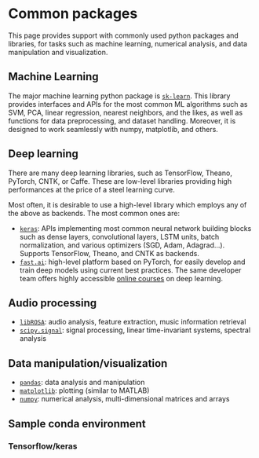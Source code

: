# Common packages

This page provides support with commonly used python packages and libraries, for tasks such as machine learning, numerical analysis, and data manipulation and visualization.

## Machine Learning

The major machine learning python package is [`sk-learn`](https://scikit-learn.org/stable/). This library provides interfaces and APIs for the most common ML algorithms such as SVM, PCA, linear regression, nearest neighbors, and the likes, as well as functions for data preprocessing, and dataset handling. Moreover, it is designed to work seamlessly with numpy, matplotlib, and others.

## Deep learning

There are many deep learning libraries, such as TensorFlow, Theano, PyTorch, CNTK, or Caffe. These are low-level libraries providing high performances at the price of a steel learning curve.

Most often, it is desirable to use a high-level library which employs any of the above as backends. The most common ones are:

* [`keras`](https://keras.io/): APIs implementing most common neural network building blocks such as dense layers, convolutional layers, LSTM units, batch normalization, and various optimizers \(SGD, Adam, Adagrad...\). Supports TensorFlow, Theano, and CNTK as backends.
* [`fast.ai`](https://docs.fast.ai/): high-level platform based on PyTorch, for easily develop and train deep models using current best practices. The same developer team offers highly accessible [online courses](https://course.fast.ai/) on deep learning.

## Audio processing

* [`libROSA`](https://librosa.github.io/librosa/): audio analysis, feature extraction, music information retrieval
* [`scipy.signal`](https://docs.scipy.org/doc/scipy/reference/signal.html#module-scipy.signal): signal processing, linear time-invariant systems, spectral analysis

## Data manipulation/visualization

* [`pandas`](https://pandas.pydata.org/pandas-docs/stable/): data analysis and manipulation
* [`matplotlib`](https://matplotlib.org/users/index.html): plotting \(similar to MATLAB\)
* [`numpy`](https://www.numpy.org/devdocs/user/quickstart.html): numerical analysis, multi-dimensional matrices and arrays

## Sample conda environment

### Tensorflow/keras

```text

```

